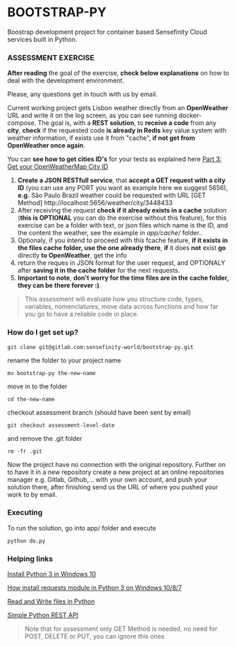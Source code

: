 
# BOOTSTRAP-PY #

  

Boostrap development project for container based Sensefinity Cloud services built in Python.

### ASSESSMENT EXERCISE ###

**After reading** the goal of the exercise, **check below explanations** on how to deal with the development environment.

Please, any questions get in touch with us by email.

Current working project gets Lisbon weather directly from an **OpenWeather** URL and write it on the log screen, as you can see running docker-compose.
The goal is, with a **REST solution**, to **receive a code** from any **city**, **check** if the requested code **is already in Redis** key value system with weather information, if exists use it from "cache", **if not get from OpenWeather once again**.

You can **see how to get cities ID's** for your tests as explained here [Part 3: Get your OpenWeatherMap City ID](https://www.dmopress.com/openweathermap-howto/)

 1. **Create a JSON RESTfull service**, that **accept a GET request with a city ID** (you can use any PORT you want as example here we suggest 5656), **e.g.** São Paulo Brazil weather could be requested with URL [GET Method] http://localhost:5656/weather/city/3448433
 2. After receiving the request **check if it already exists in a cache** solution (**this is OPTIONAL** you can do the exercise without this feature), for this exercise can be a folder with text, or json files which name is the ID, and the content the weather, see the example in *app/cache/* folder.. 
 3. Optionaly, if you intend to proceed with this fcache feature, **if it exists in the files cache folder, use the one already there**, **if** it does **not** exist **go** directly **to OpenWeather**, get the info
 4. return the reques in JSON format for the user request, and OPTIONALY after **saving it in the cache folder** for the next requests.
 5. **Important to note**, **don't worry for the time files are in the cache folder, they can be there forever :)**. 

> This assessment will evaluate how you structure code, types,
> variables, nomenclatures, move data across functions and how far you go to have a reliable code in place.


### How do I get set up? ###

    git clone git@gitlab.com:sensefinity-world/bootstrap-py.git

rename the folder to your project name

    mv bootstrap-py the-new-name

move in to the folder

    cd the-new-name

checkout assessment branch (should have been sent by email)

    git checkout assessment-level-date
    
and remove the .git folder

    rm -fr .git

  

Now the project have no connection with the original repository. Further on to have it in a new repository create a new project at an online repositories manager e.g. Gitlab, Github,... with your own account, and push your solution there, after finishing send us the URL of where you pushed your work to by email.
  

### Executing

  
To run the solution, go into app/ folder and execute

    python do.py

  
### Helping links

[Install Python 3 in Windows 10](https://phoenixnap.com/kb/how-to-install-python-3-windows)

[How install requests module in Python 3 on Windows 10/8/7](https://www.youtube.com/watch?v=HdJywzSCGbc)

[Read and Write files in Python](https://realpython.com/read-write-files-python/)

[Simple Python REST API ](https://github.com/RahulYadav119/PYTHON-REST-API-Without-Framework-/blob/master/final.py)

> Note that for assessment only GET Method is needed, no need for POST, DELETE or PUT, you can ignore this ones

